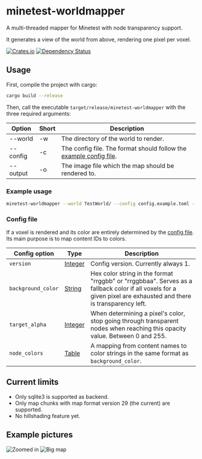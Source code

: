 # minetest-worldmapper

A multi-threaded mapper for Minetest with node transparency support.

It generates a view of the world from above, rendering one pixel per voxel.

[![Crates.io](https://img.shields.io/crates/v/minetest-worldmapper.svg)](https://crates.io/crates/minetest-worldmapper)
[![Dependency Status](https://deps.rs/crate/minetest-worldmapper/0.2.3/status.svg)](https://deps.rs/crate/minetest-worldmapper/0.2.3)

## Usage
First, compile the project with cargo:

```bash
cargo build --release
```

Then, call the executable `target/release/minetest-worldmapper` with the three required arguments:

|  Option  | Short | Description                               |
| -------- | ----- | ----------------------------------------- |
| --world  | -w    | The directory of the world to render.     |
| --config | -c    | The config file. The format should follow the [example config file][1]. |
| --output | -o    | The image file which the map should be rendered to. |

### Example usage
```bash
minetest-worldmapper --world TestWorld/ --config config.example.toml --output map.png
```

### Config file
If a voxel is rendered and its color are entirely determined by the [config file][1]. Its main purpose is to map content IDs to colors.

| Config option      | Type         | Description                         |
| ------------------ | ------------ | ----------------------------------- |
| `version`          | [Integer][2] | Config version. Currently always 1. |
| `background_color` | [String][3]  | Hex color string in the format "rrggbb" or "rrggbbaa". Serves as a fallback color if all voxels for a given pixel are exhausted and there is transparency left. |
| `target_alpha`     | [Integer][2] | When determining a pixel's color, stop going through transparent nodes when reaching this opacity value. Between 0 and 255. |
| `node_colors`      | [Table][4]  | A mapping from content names to color strings in the same format as `background_color`. |

## Current limits
* Only sqlite3 is supported as backend.
* Only map chunks with map format version 29 (the current) are supported.
* No hillshading feature yet.

## Example pictures
![Zoomed in](https://user-images.githubusercontent.com/7910828/154993848-744bd8f6-782e-4048-8f8d-3871e53cdc0a.png)
![Big map](https://user-images.githubusercontent.com/7910828/154993962-51475253-4eed-4d5a-8427-694949423a9d.png)

[1]: https://github.com/UgnilJoZ/minetest-worldmapper/blob/main/config.example.toml
[2]: https://toml.io/en/v1.0.0#integer
[3]: https://toml.io/en/v1.0.0#string
[4]: https://toml.io/en/v1.0.0#table
